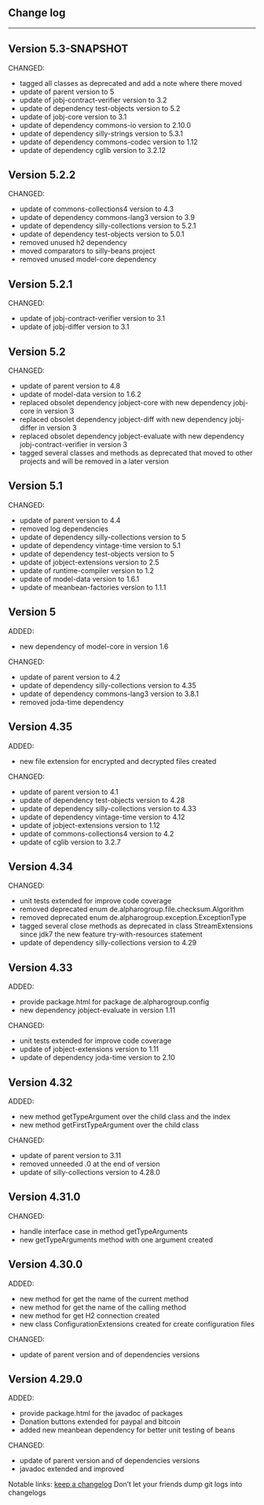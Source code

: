 ## Change log
----------------------

Version 5.3-SNAPSHOT
-------------

CHANGED:

- tagged all classes as deprecated and add a note where there moved
- update of parent version to 5
- update of jobj-contract-verifier version to 3.2
- update of dependency test-objects version to 5.2
- update of jobj-core version to 3.1
- update of dependency commons-io version to 2.10.0
- update of dependency silly-strings version to 5.3.1
- update of dependency commons-codec version to 1.12
- update of dependency cglib version to 3.2.12

Version 5.2.2
-------------

CHANGED:

- update of commons-collections4 version to 4.3
- update of dependency commons-lang3 version to 3.9
- update of dependency silly-collections version to 5.2.1
- update of dependency test-objects version to 5.0.1
- removed unused h2 dependency 
- moved comparators to silly-beans project
- removed unused model-core dependency 

Version 5.2.1
-------------

CHANGED:

- update of jobj-contract-verifier version to 3.1
- update of jobj-differ version to 3.1

Version 5.2
-------------

CHANGED:

- update of parent version to 4.8
- update of model-data version to 1.6.2
- replaced obsolet dependency jobject-core with new dependency jobj-core in version 3
- replaced obsolet dependency jobject-diff with new dependency jobj-differ in version 3
- replaced obsolet dependency jobject-evaluate with new dependency jobj-contract-verifier in version 3 
- tagged several classes and methods as deprecated that moved to other projects and will be removed in a later version

Version 5.1
-------------

CHANGED:

- update of parent version to 4.4
- removed log dependencies
- update of dependency silly-collections version to 5
- update of dependency vintage-time version to 5.1
- update of dependency test-objects version to 5
- update of jobject-extensions version to 2.5
- update of runtime-compiler version to 1.2
- update of model-data version to 1.6.1
- update of meanbean-factories version to 1.1.1

Version 5
-------------

ADDED:
 
- new dependency of model-core in version 1.6

CHANGED:

- update of parent version to 4.2
- update of dependency silly-collections version to 4.35
- update of dependency commons-lang3 version to 3.8.1
- removed joda-time dependency

Version 4.35
-------------

ADDED:
 
- new file extension for encrypted and decrypted files created

CHANGED:

- update of parent version to 4.1
- update of dependency test-objects version to 4.28
- update of dependency silly-collections version to 4.33
- update of dependency vintage-time version to 4.12
- update of jobject-extensions version to 1.12
- update of commons-collections4 version to 4.2
- update of cglib version to 3.2.7

Version 4.34
-------------

CHANGED:

- unit tests extended for improve code coverage
- removed deprecated enum de.alpharogroup.file.checksum.Algorithm
- removed deprecated enum de.alpharogroup.exception.ExceptionType
- tagged several close methods as deprecated in class StreamExtensions since jdk7 the new feature try-with-resources statement
- update of dependency silly-collections version to 4.29

Version 4.33
-------------

ADDED:
 
- provide package.html for package de.alpharogroup.config
- new dependency jobject-evaluate in version 1.11

CHANGED:

- unit tests extended for improve code coverage
- update of jobject-extensions version to 1.11
- update of dependency joda-time version to 2.10

Version 4.32
-------------

ADDED:
 
- new method getTypeArgument over the child class and the index
- new method getFirstTypeArgument over the child class

CHANGED:

- update of parent version to 3.11
- removed unneeded .0 at the end of version
- update of silly-collections version to 4.28.0

Version 4.31.0
-------------

CHANGED:

- handle interface case in method getTypeArguments
- new getTypeArguments method with one argument created

Version 4.30.0
-------------

ADDED:
 
- new method for get the name of the current method
- new method for get the name of the calling method
- new method for get H2 connection created
- new class ConfigurationExtensions created for create configuration files

CHANGED:

- update of parent version and of dependencies versions

Version 4.29.0
-------------

ADDED:
 
- provide package.html for the javadoc of packages
- Donation buttons extended for paypal and bitcoin
- added new meanbean dependency for better unit testing of beans

CHANGED:

- update of parent version and of dependencies versions
- javadoc extended and improved

Notable links:
[keep a changelog](http://keepachangelog.com/en/1.0.0/) Don’t let your friends dump git logs into changelogs

